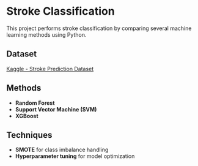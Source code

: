 # Stroke Classification

This project performs stroke classification by comparing several machine learning methods using Python.

## Dataset  
[Kaggle - Stroke Prediction Dataset](https://www.kaggle.com/datasets/fedesoriano/stroke-prediction-dataset)

## Methods  
- **Random Forest**  
- **Support Vector Machine (SVM)**  
- **XGBoost**  

## Techniques  
- **SMOTE** for class imbalance handling  
- **Hyperparameter tuning** for model optimization  
